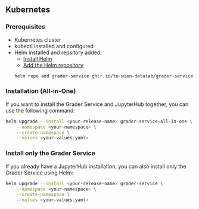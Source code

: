 ## Kubernetes

### Prerequisites

- Kubernetes cluster
- kubectl installed and configured
- Helm installed and repsitory added:
    - [Install Helm](https://helm.sh/docs/intro/install/)
    - [Add the Helm repository](https://helm.sh/docs/intro/quickstart/#add-a-helm-repository)
    ```bash
    helm repo add grader-service ghcr.io/tu-wien-datalab/grader-service
    ```


### Installation (All-in-One)
If you want to install the Grader Service and JupyterHub together, you can use the following command:
```bash
helm upgrade --install <your-release-name> grader-service-all-in-one \
    --namespace <your-namespace> \
    --create-namespace \
    --values <your-values.yaml>
```

### Install only the Grader Service
If you already have a JupyterHub installation, you can also install only the Grader Service using Helm:
```bash
helm upgrade --install <your-release-name> grader-service \
    --namespace <your-namespace> \
    --create-namespace \
    --values <your-values.yaml>
```
